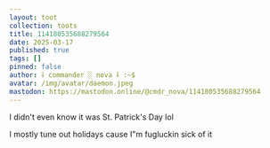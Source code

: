 ```yaml
---
layout: toot
collection: toots
title: 114180535688279564
date: 2025-03-17
published: true
tags: []
pinned: false
author: ⸸ commander ░ nova ⸸ :~$
avatar: /img/avatar/daemon.jpeg
mastodon: https://mastodon.online/@cmdr_nova/114180535688279564
---
```


I didn't even know it was St. Patrick's Day lol

I mostly tune out holidays cause I"m fugluckin sick of it
